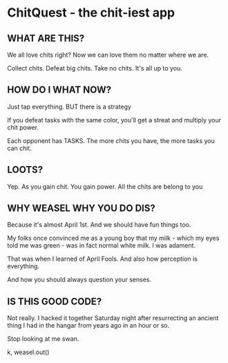 # ChitQuest - the chit-iest app

## WHAT ARE THIS?

We all love chits right? Now we can love them no matter where we are.

Collect chits. Defeat big chits. Take no chits. It's all up to you.

## HOW DO I WHAT NOW?

Just tap everything. BUT there is a strategy

If you defeat tasks with the same color, you'll get a streat and multiply your chit power.

Each opponent has TASKS. The more chits you have, the more tasks you can chit.

## LOOTS?

Yep. As you gain chit. You gain power. All the chits are belong to you

## WHY WEASEL WHY YOU DO DIS?

Because it's almost April 1st. And we should have fun things too.

My folks once convinced me as a young boy that my milk - which my eyes told me was green - was in fact normal white milk. I was adament.

That was when I learned of April Fools. And also how perception is everything.

And how you should always question your senses.

## IS THIS GOOD CODE?

Not really. I hacked it together Saturday night after resurrecting an ancient thing I had in the hangar from years ago in an hour or so.

Stop looking at me swan.

k, weasel.out()